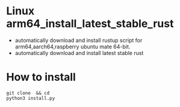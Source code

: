 # Linux arm64_install_latest_stable_rust
- automatically download and install rustup script for arm64,aarch64,raspberry ubuntu mate 64-bit.
- automatically download and install latest stable rust
# How to install
```
git clone  && cd 
python3 install.py
```
